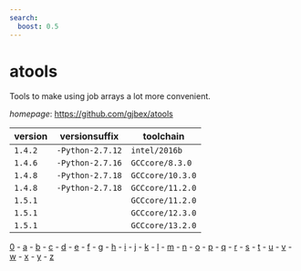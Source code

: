 ```yaml
---
search:
  boost: 0.5
---
```

# atools

Tools to make using job arrays a lot more convenient.

*homepage*: <https://github.com/gjbex/atools>

version | versionsuffix | toolchain
--------|---------------|----------
``1.4.2`` | ``-Python-2.7.12`` | ``intel/2016b``
``1.4.6`` | ``-Python-2.7.16`` | ``GCCcore/8.3.0``
``1.4.8`` | ``-Python-2.7.18`` | ``GCCcore/10.3.0``
``1.4.8`` | ``-Python-2.7.18`` | ``GCCcore/11.2.0``
``1.5.1`` |  | ``GCCcore/11.2.0``
``1.5.1`` |  | ``GCCcore/12.3.0``
``1.5.1`` |  | ``GCCcore/13.2.0``

[0](../0/index.md) - [a](../a/index.md) - [b](../b/index.md) - [c](../c/index.md) - [d](../d/index.md) - [e](../e/index.md) - [f](../f/index.md) - [g](../g/index.md) - [h](../h/index.md) - [i](../i/index.md) - [j](../j/index.md) - [k](../k/index.md) - [l](../l/index.md) - [m](../m/index.md) - [n](../n/index.md) - [o](../o/index.md) - [p](../p/index.md) - [q](../q/index.md) - [r](../r/index.md) - [s](../s/index.md) - [t](../t/index.md) - [u](../u/index.md) - [v](../v/index.md) - [w](../w/index.md) - [x](../x/index.md) - [y](../y/index.md) - [z](../z/index.md)

